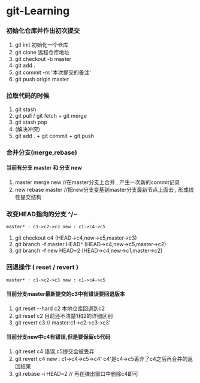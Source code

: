 # git-Learning

### 初始化仓库并作出初次提交
1. git init 初始化一个仓库
2. git clone 远程仓库地址
3. git checkout -b master
4. git add . 
5. git commit -m '本次提交的备注'
6. git push origin master


### 拉取代码的时候
1. git stash 
2. git pull / git fetch + git merge
3. git stash pop
4. (解决冲突)
5. git add . + git commit + git push


### 合并分支(merge,rebase)
#### 当前有分支 master 和 分支 new

1. master merge new //在master分支上合并 , 产生一次新的commit记录
2. new rebase master //把new分支变基到master分支最新节点上面去 , 形成线性提交结构


### 改变HEAD指向的分支 ^/~
``master* : c1->c2->c3
new : c1->c4->c5``
1. git checkout c4 (HEAD->c4,new->c5,master->c3)
2. git branch -f master HEAD^ (HEAD->c4,new->c5,master->c2)
3. git branch  -f new HEAD~2 (HEAD->c4,new->c1,master->c2)


### 回退操作 ( reset / revert )
``master* : c1->c2->c3
new : c1->c4->c5``
#### 当前分支master最新提交的c3中有错误要回退版本
1. git reset --hard c2 本地仓库回退到c2
2. git reset c2 目前还不清楚1和2的详细区别
3. git revert c3 // master:c1->c2->c3->c3'
#### 当前分支new中c4有错误,但是要保留c5代码
1. git reset c4 错误,c5提交会被丢弃
2. git revert c4 new : c1->c4->c5->c4' c4'是c4->c5丢弃了c4之后再合并的返回结果
3. git rebase -i HEAD~2 // 再在弹出窗口中删除c4即可


